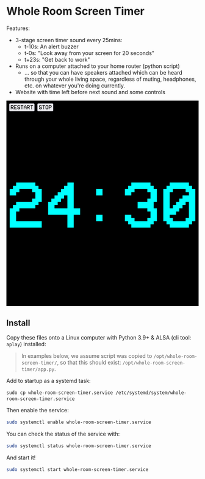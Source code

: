 # Whole Room Screen Timer

Features:

- 3-stage screen timer sound every 25mins:
  - t-10s: An alert buzzer
  - t-0s: "Look away from your screen for 20 seconds"
  - t+23s: "Get back to work"
- Runs on a computer attached to your home router (python script)
  - ... so that you can have speakers attached which can be heard through your whole living space, regardless of muting, headphones, etc. on whatever you're doing currently.
- Website with time left before next sound and some controls

![Screenshot of control website](docs/Screenshot%202023-11-24%20at%2023-05-07%20ScreenTimer.png)

## Install

Copy these files onto a Linux computer with Python 3.9+ & ALSA (cli tool: `aplay`) installed:

> In examples below, we assume script was copied to `/opt/whole-room-screen-timer/`, so that this should exist: `/opt/whole-room-screen-timer/app.py`.

Add to startup as a systemd task: 

```
sudo cp whole-room-screen-timer.service /etc/systemd/system/whole-room-screen-timer.service
```

Then enable the service:

```bash
sudo systemctl enable whole-room-screen-timer.service
```

You can check the status of the service with:

```bash
sudo systemctl status whole-room-screen-timer.service
```

And start it!

```bash
sudo systemctl start whole-room-screen-timer.service
```
